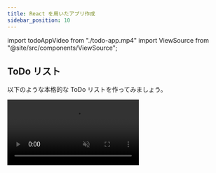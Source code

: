 ```yaml
---
title: React を用いたアプリ作成
sidebar_position: 10
---
```


import todoAppVideo from "./todo-app.mp4"
import ViewSource from "@site/src/components/ViewSource";

## ToDo リスト

以下のような本格的な ToDo リストを作ってみましょう。

<video src={todoAppVideo} loop autoPlay muted controls />

- ToDo のカテゴリを自分で作成できます
- カテゴリごとにタスクを追加することができます
- ToDo の削除・編集ができます
- ToDo が完了したらチェックをつけることができます
- カテゴリを削除するとその配下にある ToDo も削除されます

### ヒント

以下ヒントです。

#### ヒント１

いきなりデザインも機能も同時に本格的にするのは複雑なので、まずは最小限の機能に焦点を絞るのがよいでしょう。手始めに、カテゴリなどは考えず ToDo を追加・削除・編集するアプリを作ってみましょう。この教材の React の章で簡単な ToDo アプリを実際に作っている箇所もあるので、そちらも参考にしてみましょう。

#### ヒント２

大まかにみれば、肝心の ToDo に関しては次のようなモデル（型）を用意すればよさそうです

```javascript
type Todo = {
  id: number, // ToDoのid
  category: string, // ToDoの属するカテゴリ
  content: string, // ToDoの内容
  isDone: boolean, // ToDoが完了しているかどうか
};
```

そして複数の ToDo をまとめてリストとして管理します。

```javascript
const [todos, setTodos] = useState<Todo[]>([]);

const addTodo = (newTodo: Todo) => {
    // todosを更新する操作
};

const updateTodoContent = (id: number, newContent: string) => {
    // todoの内容を更新する操作
};

const updateTodoIsDone = (id: number) => {
    // todoが完了したかを更新する操作
};

const removeTodo = (id: number) => {
    // todosを削除する操作
}
```

また、カテゴリもリストに格納して管理できます。

```javascript
const [categories, setCategories] = useState<string[]>([]);

const addCategory = (newCategory: string) => {
    // カテゴリを追加する操作
}

const removeCategory = (existingCategory: string) => {
    // カテゴリを削除する操作
}
```

### 解答例

以下解答例です。

<ViewSource url={import.meta.url} path="_sample" />
